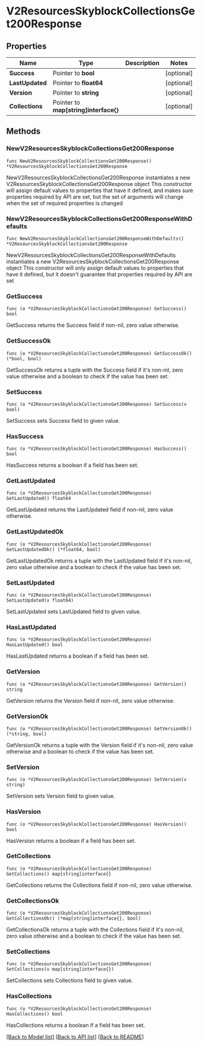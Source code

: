 # V2ResourcesSkyblockCollectionsGet200Response

## Properties

Name | Type | Description | Notes
------------ | ------------- | ------------- | -------------
**Success** | Pointer to **bool** |  | [optional] 
**LastUpdated** | Pointer to **float64** |  | [optional] 
**Version** | Pointer to **string** |  | [optional] 
**Collections** | Pointer to **map[string]interface{}** |  | [optional] 

## Methods

### NewV2ResourcesSkyblockCollectionsGet200Response

`func NewV2ResourcesSkyblockCollectionsGet200Response() *V2ResourcesSkyblockCollectionsGet200Response`

NewV2ResourcesSkyblockCollectionsGet200Response instantiates a new V2ResourcesSkyblockCollectionsGet200Response object
This constructor will assign default values to properties that have it defined,
and makes sure properties required by API are set, but the set of arguments
will change when the set of required properties is changed

### NewV2ResourcesSkyblockCollectionsGet200ResponseWithDefaults

`func NewV2ResourcesSkyblockCollectionsGet200ResponseWithDefaults() *V2ResourcesSkyblockCollectionsGet200Response`

NewV2ResourcesSkyblockCollectionsGet200ResponseWithDefaults instantiates a new V2ResourcesSkyblockCollectionsGet200Response object
This constructor will only assign default values to properties that have it defined,
but it doesn't guarantee that properties required by API are set

### GetSuccess

`func (o *V2ResourcesSkyblockCollectionsGet200Response) GetSuccess() bool`

GetSuccess returns the Success field if non-nil, zero value otherwise.

### GetSuccessOk

`func (o *V2ResourcesSkyblockCollectionsGet200Response) GetSuccessOk() (*bool, bool)`

GetSuccessOk returns a tuple with the Success field if it's non-nil, zero value otherwise
and a boolean to check if the value has been set.

### SetSuccess

`func (o *V2ResourcesSkyblockCollectionsGet200Response) SetSuccess(v bool)`

SetSuccess sets Success field to given value.

### HasSuccess

`func (o *V2ResourcesSkyblockCollectionsGet200Response) HasSuccess() bool`

HasSuccess returns a boolean if a field has been set.

### GetLastUpdated

`func (o *V2ResourcesSkyblockCollectionsGet200Response) GetLastUpdated() float64`

GetLastUpdated returns the LastUpdated field if non-nil, zero value otherwise.

### GetLastUpdatedOk

`func (o *V2ResourcesSkyblockCollectionsGet200Response) GetLastUpdatedOk() (*float64, bool)`

GetLastUpdatedOk returns a tuple with the LastUpdated field if it's non-nil, zero value otherwise
and a boolean to check if the value has been set.

### SetLastUpdated

`func (o *V2ResourcesSkyblockCollectionsGet200Response) SetLastUpdated(v float64)`

SetLastUpdated sets LastUpdated field to given value.

### HasLastUpdated

`func (o *V2ResourcesSkyblockCollectionsGet200Response) HasLastUpdated() bool`

HasLastUpdated returns a boolean if a field has been set.

### GetVersion

`func (o *V2ResourcesSkyblockCollectionsGet200Response) GetVersion() string`

GetVersion returns the Version field if non-nil, zero value otherwise.

### GetVersionOk

`func (o *V2ResourcesSkyblockCollectionsGet200Response) GetVersionOk() (*string, bool)`

GetVersionOk returns a tuple with the Version field if it's non-nil, zero value otherwise
and a boolean to check if the value has been set.

### SetVersion

`func (o *V2ResourcesSkyblockCollectionsGet200Response) SetVersion(v string)`

SetVersion sets Version field to given value.

### HasVersion

`func (o *V2ResourcesSkyblockCollectionsGet200Response) HasVersion() bool`

HasVersion returns a boolean if a field has been set.

### GetCollections

`func (o *V2ResourcesSkyblockCollectionsGet200Response) GetCollections() map[string]interface{}`

GetCollections returns the Collections field if non-nil, zero value otherwise.

### GetCollectionsOk

`func (o *V2ResourcesSkyblockCollectionsGet200Response) GetCollectionsOk() (*map[string]interface{}, bool)`

GetCollectionsOk returns a tuple with the Collections field if it's non-nil, zero value otherwise
and a boolean to check if the value has been set.

### SetCollections

`func (o *V2ResourcesSkyblockCollectionsGet200Response) SetCollections(v map[string]interface{})`

SetCollections sets Collections field to given value.

### HasCollections

`func (o *V2ResourcesSkyblockCollectionsGet200Response) HasCollections() bool`

HasCollections returns a boolean if a field has been set.


[[Back to Model list]](../README.md#documentation-for-models) [[Back to API list]](../README.md#documentation-for-api-endpoints) [[Back to README]](../README.md)


